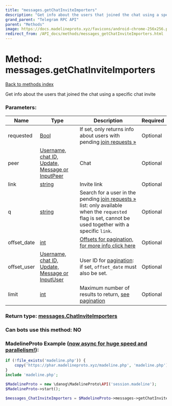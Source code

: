 ```yaml
---
title: "messages.getChatInviteImporters"
description: "Get info about the users that joined the chat using a specific chat invite"
grand_parent: "Telegram RPC API"
parent: "Methods"
image: https://docs.madelineproto.xyz/favicons/android-chrome-256x256.png
redirect_from: /API_docs/methods/messages_getChatInviteImporters.html
---
```

# Method: messages.getChatInviteImporters
[Back to methods index](index.html)



Get info about the users that joined the chat using a specific chat invite

### Parameters:

| Name     |    Type       | Description | Required |
|----------|---------------|-------------|----------|
|requested|[Bool](/API_docs/types/Bool.html) | If set, only returns info about users with pending [join requests »](https://core.telegram.org/api/invites#join-requests) | Optional|
|peer|[Username, chat ID, Update, Message or InputPeer](/API_docs/types/InputPeer.html) | Chat | Optional|
|link|[string](/API_docs/types/string.html) | Invite link | Optional|
|q|[string](/API_docs/types/string.html) | Search for a user in the pending [join requests »](https://core.telegram.org/api/invites#join-requests) list: only available when the `requested` flag is set, cannot be used together with a specific `link`. | Optional|
|offset\_date|[int](/API_docs/types/int.html) | [Offsets for pagination, for more info click here](https://core.telegram.org/api/offsets) | Optional|
|offset\_user|[Username, chat ID, Update, Message or InputUser](/API_docs/types/InputUser.html) | User ID for [pagination](https://core.telegram.org/api/offsets): if set, `offset_date` must also be set. | Optional|
|limit|[int](/API_docs/types/int.html) | Maximum number of results to return, [see pagination](https://core.telegram.org/api/offsets) | Optional|


### Return type: [messages.ChatInviteImporters](/API_docs/types/messages.ChatInviteImporters.html)

### Can bots use this method: **NO**


### MadelineProto Example ([now async for huge speed and parallelism!](https://docs.madelineproto.xyz/docs/ASYNC.html)):


```php
if (!file_exists('madeline.php')) {
    copy('https://phar.madelineproto.xyz/madeline.php', 'madeline.php');
}
include 'madeline.php';

$MadelineProto = new \danog\MadelineProto\API('session.madeline');
$MadelineProto->start();

$messages_ChatInviteImporters = $MadelineProto->messages->getChatInviteImporters(requested: $Bool, peer: $InputPeer, link: 'string', q: 'string', offset_date: $int, offset_user: $InputUser, limit: $int, );
```

